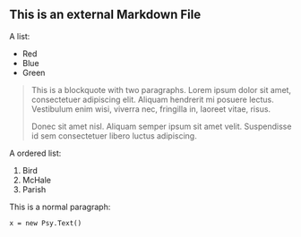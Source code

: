This is an external Markdown File
----------------------------------

A list:


* Red
* Blue
* Green


> This is a blockquote with two paragraphs. Lorem ipsum dolor sit amet,
> consectetuer adipiscing elit. Aliquam hendrerit mi posuere lectus.
> Vestibulum enim wisi, viverra nec, fringilla in, laoreet vitae, risus.
>
> Donec sit amet nisl. Aliquam semper ipsum sit amet velit. Suspendisse
> id sem consectetuer libero luctus adipiscing.

A ordered list:

1.  Bird
2.  McHale
3.  Parish


This is a normal paragraph:

    x = new Psy.Text()